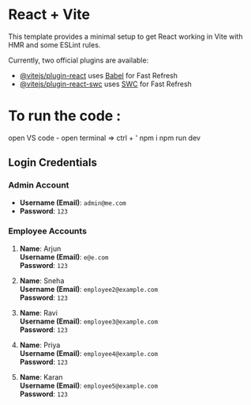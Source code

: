 # React + Vite

This template provides a minimal setup to get React working in Vite with HMR and some ESLint rules.

Currently, two official plugins are available:

- [@vitejs/plugin-react](https://github.com/vitejs/vite-plugin-react/blob/main/packages/plugin-react/README.md) uses [Babel](https://babeljs.io/) for Fast Refresh
- [@vitejs/plugin-react-swc](https://github.com/vitejs/vite-plugin-react-swc) uses [SWC](https://swc.rs/) for Fast Refresh


# To run the code :
open VS code - open terminal => ctrl + '
npm i
npm run dev


## Login Credentials

### Admin Account
- **Username (Email)**: `admin@me.com`
- **Password**: `123`

### Employee Accounts
1. **Name**: Arjun  
   **Username (Email)**: `e@e.com`  
   **Password**: `123`

2. **Name**: Sneha  
   **Username (Email)**: `employee2@example.com`  
   **Password**: `123`

3. **Name**: Ravi  
   **Username (Email)**: `employee3@example.com`  
   **Password**: `123`

4. **Name**: Priya  
   **Username (Email)**: `employee4@example.com`  
   **Password**: `123`

5. **Name**: Karan  
   **Username (Email)**: `employee5@example.com`  
   **Password**: `123`
